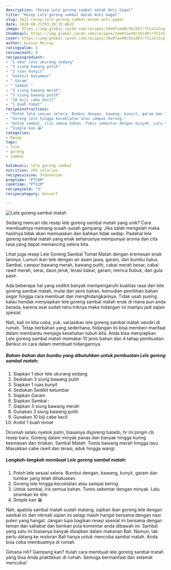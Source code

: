 ```yaml
---
description: "Resep Lele goreng sambal matah Anti Gagal"
title: "Resep Lele goreng sambal matah Anti Gagal"
slug: 1612-resep-lele-goreng-sambal-matah-anti-gagal
date: 2020-08-21T03:20:33.062Z
image: https://img-global.cpcdn.com/recipes/34e0fae40c5b1d87/751x532cq70/lele-goreng-sambal-matah-foto-resep-utama.jpg
thumbnail: https://img-global.cpcdn.com/recipes/34e0fae40c5b1d87/751x532cq70/lele-goreng-sambal-matah-foto-resep-utama.jpg
cover: https://img-global.cpcdn.com/recipes/34e0fae40c5b1d87/751x532cq70/lele-goreng-sambal-matah-foto-resep-utama.jpg
author: Gussie Murray
ratingvalue: 5
reviewcount: 8
recipeingredient:
- "1 ekor lele ukurang sedang"
- "3 siung bawang putih"
- "1 ruas kunyit"
- "Sedikit ketumbar"
- " Garam"
- " Sambal "
- "3 siung bawang merah"
- "3 siung bawang putih"
- "10 biji cabe kecil"
- "1 buah tomat"
recipeinstructions:
- "Potoh lele sesuai selera. Bumbui dengan, bawang, kunyit, garam dan tumbar yang telah dihaluskan."
- "Goreng lele hingga kecoklatan atau sampai kering."
- "Untuk sambal, iris semua bahan. Tumis sebentar dengan minyak. Lalu siramkan ke lele."
- "Simple kan 😁"
categories:
- Resep
tags:
- lele
- goreng
- sambal

katakunci: lele goreng sambal 
nutrition: 205 calories
recipecuisine: Indonesian
preptime: "PT26M"
cooktime: "PT32M"
recipeyield: "3"
recipecategory: Dessert

---
```



![Lele goreng sambal matah](https://img-global.cpcdn.com/recipes/34e0fae40c5b1d87/751x532cq70/lele-goreng-sambal-matah-foto-resep-utama.jpg)

Sedang mencari ide resep lele goreng sambal matah yang unik? Cara membuatnya memang susah-susah gampang. Jika salah mengolah maka hasilnya tidak akan memuaskan dan bahkan tidak sedap. Padahal lele goreng sambal matah yang enak seharusnya mempunyai aroma dan cita rasa yang dapat memancing selera kita.

Lihat juga resep Lele Goreng Sambal Tomat Matah dengan kremesan enak lainnya. Lumuri ikan lele dengan air asam jawa, garam, dan bumbu halus. Sambal, campur bawang merah, bawang putih, cabai merah besar, cabai rawit merah, serai, daun jeruk, terasi bakar, garam, merica bubuk, dan gula pasir.

Ada beberapa hal yang sedikit banyak mempengaruhi kualitas rasa dari lele goreng sambal matah, mulai dari jenis bahan, kemudian pemilihan bahan segar hingga cara membuat dan menghidangkannya. Tidak usah pusing kalau hendak menyiapkan lele goreng sambal matah enak di mana pun anda berada, karena asal sudah tahu triknya maka hidangan ini mampu jadi sajian spesial.


Nah, kali ini kita coba, yuk, variasikan lele goreng sambal matah sendiri di rumah. Tetap berbahan yang sederhana, hidangan ini bisa memberi manfaat dalam membantu menjaga kesehatan tubuh kita. Anda bisa menyiapkan Lele goreng sambal matah memakai 10 jenis bahan dan 4 tahap pembuatan. Berikut ini cara dalam membuat hidangannya.

<!--inarticleads1-->

##### Bahan-bahan dan bumbu yang dibutuhkan untuk pembuatan Lele goreng sambal matah:

1. Siapkan 1 ekor lele ukurang sedang
1. Sediakan 3 siung bawang putih
1. Siapkan 1 ruas kunyit
1. Sediakan Sedikit ketumbar
1. Siapkan  Garam
1. Siapkan  Sambal :
1. Siapkan 3 siung bawang merah
1. Gunakan 3 siung bawang putih
1. Gunakan 10 biji cabe kecil
1. Ambil 1 buah tomat


Dirumah selalu nyetok patin, biasanya digoreng balado, hr ini pingin cb resep baru. Goreng dalam minyak panas dan banyak hingga kunng keemasan dan tiriskan. Sambal Matah: Tumis bawang merah hingga layu. Masukkan cabe rawit dan terasi, aduk hingga wangi. 

<!--inarticleads2-->

##### Langkah-langkah membuat Lele goreng sambal matah:

1. Potoh lele sesuai selera. Bumbui dengan, bawang, kunyit, garam dan tumbar yang telah dihaluskan.
1. Goreng lele hingga kecoklatan atau sampai kering.
1. Untuk sambal, iris semua bahan. Tumis sebentar dengan minyak. Lalu siramkan ke lele.
1. Simple kan 😁


Nah, apabila sambal matah sudah matang, sajikan ikan goreng lele dengan sambal ini dan nikmati sajian ini selagi masih hangat bersama dengan nasi pulen yang hangat. Jangan lupa bagikan resep spesial ini bersama dengan teman dan sahabat dan berikan pula komentar anda dibawah ini. Sambal yang satu ini biasanya banyak disajikan dalam makanan Bali. Namun, tak perlu datang ke restoran Bali hanya untuk mencoba sambal matah. Anda bisa coba membuatnya di rumah. 

Gimana nih? Gampang kan? Itulah cara membuat lele goreng sambal matah yang bisa Anda praktikkan di rumah. Semoga bermanfaat dan selamat mencoba!
